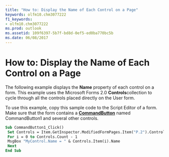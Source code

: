 ```yaml
---
title: "How to: Display the Name of Each Control on a Page"
keywords: olfm10.chm3077222
f1_keywords:
- olfm10.chm3077222
ms.prod: outlook
ms.assetid: 109f6397-5b7f-bd8d-0ef5-ed0ba770bc5b
ms.date: 06/08/2017
---
```



# How to: Display the Name of Each Control on a Page

The following example displays the  **Name** property of each control on a form. This example uses the Microsoft Forms 2.0 **Controls**collection to cycle through all the controls placed directly on the User form.

To use this example, copy this sample code to the Script Editor of a form. Make sure that the form contains a  **[CommandButton](../../../api/Outlook.commandbutton.md)** named CommandButton1 and several other controls.



```vb
Sub CommandButton1_Click() 
 Set Controls = Item.GetInspector.ModifiedFormPages.Item("P.2").Controls 
 For i = 0 to Controls.Count - 1 
 MsgBox "MyControl.Name = " & Controls.Item(i).Name 
 Next 
End Sub
```


